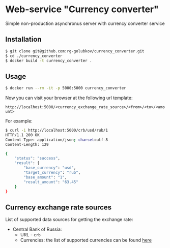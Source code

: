 # Web-service "Currency converter"
Simple non-production asynchronus server with currency converter service

## Installation
```bash
$ git clone git@github.com:rg-golubkov/currency_converter.git
$ cd ./currency_converter
$ docker build -t currency_converter .
```

## Usage
```bash
$ docker run --rm -it -p 5000:5000 currency_converter
```

Now you can visit your browser at the following url template:

`http://localhost:5000/<currency_exchange_rate_source>/<from>/<to>/<amount>`

For example:
```bash
$ curl -i http://localhost:5000/crb/usd/rub/1
HTTP/1.1 200 OK
Content-Type: application/json; charset=utf-8
Content-Length: 129

{
    "status": "success",
    "result": {
        "base_currency": "usd",
        "target_currency": "rub",
        "base_amount": "1",
        "result_amount": "63.45"
    }
}
```

## Currency exchange rate sources
List of supported data sources for getting the exchange rate:

- Central Bank of Russia:
    - URL - `crb`
    - Currencies: the list of supported currencies can be found [here](https://www.cbr.ru/scripts/XML_daily.asp)
